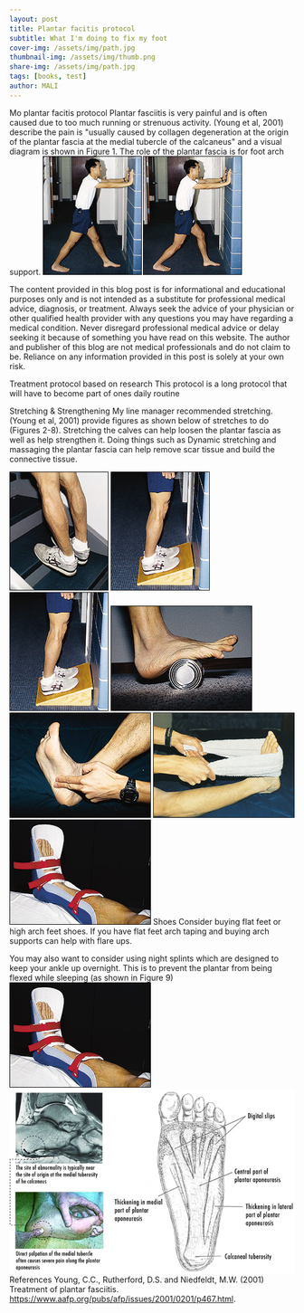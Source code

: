 ```yaml
---
layout: post
title: Plantar facitis protocol
subtitle: What I'm doing to fix my foot
cover-img: /assets/img/path.jpg
thumbnail-img: /assets/img/thumb.png
share-img: /assets/img/path.jpg
tags: [books, test]
author: MALI
---
```


Mo plantar facitis protocol
Plantar fasciitis is very painful and is often caused due to too much running or strenuous activity. (Young et al, 2001) describe the pain is "usually caused by collagen degeneration at the origin of the plantar fascia at the medial tubercle of the calcaneus" and a visual diagram is shown in Figure 1. The role of the plantar fascia is for foot arch support.
![alt text](./image.png) 


The content provided in this blog post is for informational and educational purposes only and is not intended as a substitute for professional medical advice, diagnosis, or treatment. Always seek the advice of your physician or other qualified health provider with any questions you may have regarding a medical condition. Never disregard professional medical advice or delay seeking it because of something you have read on this website. The author and publisher of this blog are not medical professionals and do not claim to be. Reliance on any information provided in this post is solely at your own risk.

Treatment protocol based on research
This protocol is a long protocol that will have to become part of ones daily routine

Stretching & Strengthening
My line manager recommended stretching. (Young et al, 2001) provide figures as shown below of stretches to do (Figures 2-8). Stretching the calves can help loosen the plantar fascia as well as help strengthen it. Doing things such as Dynamic stretching and massaging the plantar fascia can help remove scar tissue and build the connective tissue.

![alt text](./image-1.png)
![alt text](./image-2.png)
![alt text](./image-3.png)
![alt text](./image-4.png)
![alt text](./image-5.png)
![alt text](./image-6.png)
![alt text](./image-7.png)
Shoes
Consider buying flat feet or high arch feet shoes. If you have flat feet arch taping and buying arch supports can help with flare ups.

You may also want to consider using night splints which are designed to keep your ankle up overnight. This is to prevent the plantar from being flexed while sleeping (as shown in Figure 9) 
![alt text](./image-7.png)
![alt text](./image-8.png)
References
Young, C.C., Rutherford, D.S. and Niedfeldt, M.W. (2001) Treatment of plantar fasciitis. https://www.aafp.org/pubs/afp/issues/2001/0201/p467.html.